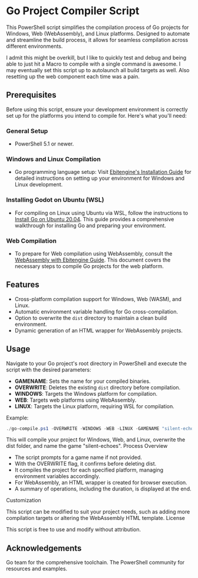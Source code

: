 # Go Project Compiler Script

This PowerShell script simplifies the compilation process of Go projects for Windows, Web (WebAssembly), and Linux platforms. Designed to automate and streamline the build process, it allows for seamless compilation across different environments.

I admit this might be overkill, but I like to quickly test and debug and being able to just hit a Macro to compile with a single command is awesome. I may eventually set this script up to autolaunch all build targets as well. Also resetting up the web component each time was a pain.

## Prerequisites

Before using this script, ensure your development environment is correctly set up for the platforms you intend to compile for. Here's what you'll need:

### General Setup

- PowerShell 5.1 or newer.

### Windows and Linux Compilation

- Go programming language setup: Visit [Ebitengine's Installation Guide](https://ebitengine.org/en/documents/install.html) for detailed instructions on setting up your environment for Windows and Linux development.

### Installing Godot on Ubuntu (WSL)

- For compiling on Linux using Ubuntu via WSL, follow the instructions to [Install Go on Ubuntu 20.04](https://www.digitalocean.com/community/tutorials/how-to-install-go-on-ubuntu-20-04). This guide provides a comprehensive walkthrough for installing Go and preparing your environment.

### Web Compilation

- To prepare for Web compilation using WebAssembly, consult the [WebAssembly with Ebitengine Guide](https://ebitengine.org/en/documents/webassembly.html). This document covers the necessary steps to compile Go projects for the web platform.

## Features

- Cross-platform compilation support for Windows, Web (WASM), and Linux.
- Automatic environment variable handling for Go cross-compilation.
- Option to overwrite the `dist` directory to maintain a clean build environment.
- Dynamic generation of an HTML wrapper for WebAssembly projects.

## Usage

Navigate to your Go project's root directory in PowerShell and execute the script with the desired parameters:

- **GAMENAME**: Sets the name for your compiled binaries.
- **OVERWRITE**: Deletes the existing `dist` directory before compilation.
- **WINDOWS**: Targets the Windows platform for compilation.
- **WEB**: Targets web platforms using WebAssembly.
- **LINUX**: Targets the Linux platform, requiring WSL for compilation.

Example:

```powershell
./go-compile.ps1 -OVERWRITE -WINDOWS -WEB -LINUX -GAMENAME "silent-echoes"
```

This will compile your project for Windows, Web, and Linux, overwrite the dist folder, and name the game "silent-echoes".
Process Overview

- The script prompts for a game name if not provided.
- With the OVERWRITE flag, it confirms before deleting dist.
- It compiles the project for each specified platform, managing environment variables accordingly.
- For WebAssembly, an HTML wrapper is created for browser execution.
- A summary of operations, including the duration, is displayed at the end.

Customization

This script can be modified to suit your project needs, such as adding more compilation targets or altering the WebAssembly HTML template.
License

This script is free to use and modify without attribution.

## Acknowledgements

Go team for the comprehensive toolchain.
The PowerShell community for resources and examples.